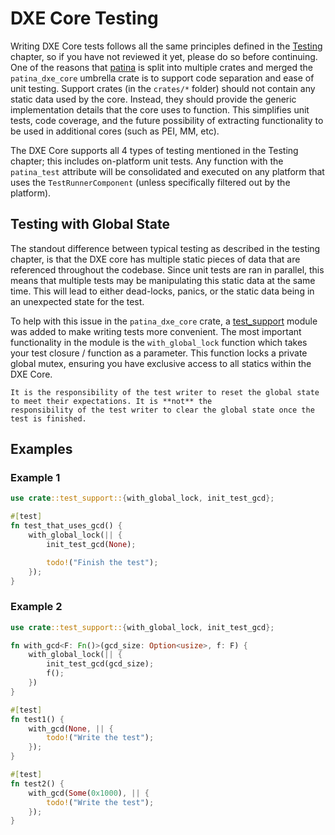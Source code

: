 # DXE Core Testing

Writing DXE Core tests follows all the same principles defined in the [Testing](../dev/testing.md) chapter, so if you
have not reviewed it yet, please do so before continuing. One of the reasons that [patina](https://github.com/OpenDevicePartnership/patina)
is split into multiple crates and merged the `patina_dxe_core` umbrella crate is to support code separation and ease of
unit testing. Support crates (in the `crates/*` folder) should not contain any static data used by the core. Instead,
they should provide the generic implementation details that the core uses to function. This simplifies unit tests, code
coverage, and the future possibility of extracting functionality to be used in additional cores (such as PEI, MM, etc).

The DXE Core supports all 4 types of testing mentioned in the Testing chapter; this includes on-platform unit tests.
Any function with the `patina_test` attribute will be consolidated and executed on any platform that uses the
`TestRunnerComponent` (unless specifically filtered out by the platform).

## Testing with Global State

The standout difference between typical testing as described in the testing chapter, is that the DXE core has multiple
static pieces of data that are referenced throughout the codebase. Since unit tests are ran in parallel, this means
that multiple tests may be manipulating this static data at the same time. This will lead to either dead-locks, panics,
or the static data being in an unexpected state for the test.

To help with this issue in the `patina_dxe_core` crate, a [test_support](https://github.com/OpenDevicePartnership/patina/blob/main/dxe_core/src/test_support.rs)
module was added to make writing tests more convenient. The most important functionality in the module is the
`with_global_lock` function which takes your test closure / function as a parameter. This function locks a private
global mutex, ensuring you have exclusive access to all statics within the DXE Core.

``` admonish warning
It is the responsibility of the test writer to reset the global state to meet their expectations. It is **not** the
responsibility of the test writer to clear the global state once the test is finished.
```

## Examples

### Example 1

```rust
use crate::test_support::{with_global_lock, init_test_gcd};

#[test]
fn test_that_uses_gcd() {
    with_global_lock(|| {
        init_test_gcd(None);

        todo!("Finish the test");
    });
}
```

### Example 2

```rust
use crate::test_support::{with_global_lock, init_test_gcd};

fn with_gcd<F: Fn()>(gcd_size: Option<usize>, f: F) {
    with_global_lock(|| {
        init_test_gcd(gcd_size);
        f();
    })
}

#[test]
fn test1() {
    with_gcd(None, || {
        todo!("Write the test");
    });
}

#[test]
fn test2() {
    with_gcd(Some(0x1000), || {
        todo!("Write the test");
    });
}
```
